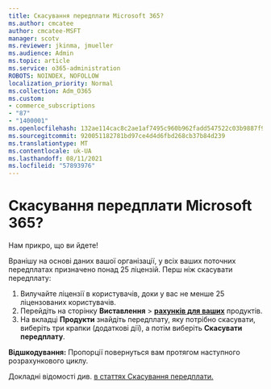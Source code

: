 ```yaml
---
title: Скасування передплати Microsoft 365?
ms.author: cmcatee
author: cmcatee-MSFT
manager: scotv
ms.reviewer: jkinma, jmueller
ms.audience: Admin
ms.topic: article
ms.service: o365-administration
ROBOTS: NOINDEX, NOFOLLOW
localization_priority: Normal
ms.collection: Adm_O365
ms.custom:
- commerce_subscriptions
- "87"
- "1400001"
ms.openlocfilehash: 132ae114cac8c2ae1af7495c960b962fadd547522c03b9887f9bde481fff4bba
ms.sourcegitcommit: 920051182781bd97ce4d4d6fbd268cb37b84d239
ms.translationtype: MT
ms.contentlocale: uk-UA
ms.lasthandoff: 08/11/2021
ms.locfileid: "57893976"
---
```

# <a name="canceling-your-microsoft-365-subscription"></a>Скасування передплати Microsoft 365?

Нам прикро, що ви йдете!
  
Вранішу на основі даних вашої організації, у всіх ваших поточних передплатах призначено понад 25 ліцензій. Перш ніж скасувати передплату:

1. Вилучайте ліцензії в користувачів, доки у вас не менше 25 ліцензованих користувачів.
2. Перейдіть на сторінку **Виставлення** \> **[рахунків для ваших](https://go.microsoft.com/fwlink/p/?linkid=842054)** продуктів.
3. На вкладці **Продукти** знайдіть передплату, яку потрібно скасувати, виберіть три крапки (додаткові дії), а потім виберіть **Скасувати передплату**.

**Відшкодування:** Пропорції повернуться вам протягом наступного розрахункового циклу.

Докладні відомості див. [в статтях Скасування передплати.](https://docs.microsoft.com/microsoft-365/commerce/subscriptions/cancel-your-subscription)